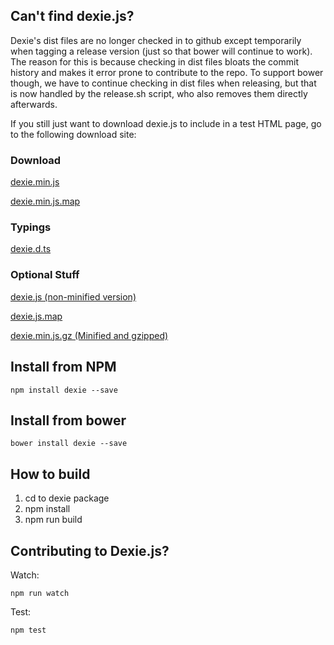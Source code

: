 ## Can't find dexie.js?
Dexie's dist files are no longer checked in to github except temporarily when tagging
a release version (just so that bower will continue to work). The reason for this is because
checking in dist files bloats the commit history and makes it error prone to contribute to the
repo. To support bower though, we have to continue checking in dist files when releasing,
but that is now handled by the release.sh script, who also removes them directly afterwards.

If you still just want to download dexie.js to include in a test HTML page, go
to the following download site:

### Download
[dexie.min.js](https://unpkg.com/dexie/dist/dexie.min.js)

[dexie.min.js.map](https://unpkg.com/dexie/dist/dexie.min.js.map)

### Typings
[dexie.d.ts](https://unpkg.com/dexie/dist/dexie.d.ts)

### Optional Stuff
[dexie.js (non-minified version)](https://unpkg.com/dexie/dist/dexie.js)

[dexie.js.map](https://unpkg.com/dexie/dist/dexie.js.map)

[dexie.min.js.gz (Minified and gzipped)](https://unpkg.com/dexie/dist/dexie.min.js.gz)

## Install from NPM
```
npm install dexie --save
```

## Install from bower
```
bower install dexie --save
```

## How to build
1. cd to dexie package
2. npm install
3. npm run build

## Contributing to Dexie.js?

Watch:
```
npm run watch
```

Test:
```
npm test
```
